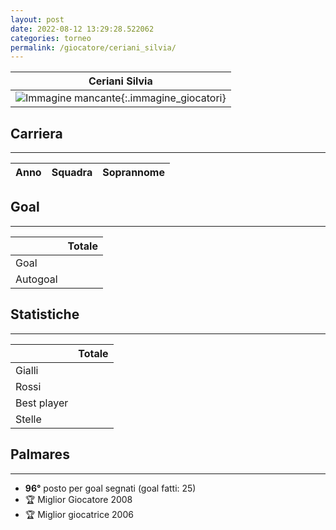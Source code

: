 ```yaml
---
layout: post
date: 2022-08-12 13:29:28.522062
categories: torneo
permalink: /giocatore/ceriani_silvia/
---
```

<link rel='stylesheets' href='./../assets/giocatori.css'>

| Ceriani Silvia |
|:-----:|
| ![Immagine mancante]('./../../assets/giocatori/ceriani_silvia.png){:.immagine_giocatori} |


## Carriera
----

|Anno|Squadra|Soprannome|
|:---:|---|---|



## Goal
----

| | Totale |
|---|---|
|Goal||0|
|Autogoal||0|


## Statistiche
----

| | Totale |
|---|---|
|Gialli||0|
|Rossi||0|
|Best player||0|
|Stelle||0|


## Palmares
----

- **96°** posto per goal segnati (goal fatti: 25)
- 🏆 Miglior Giocatore 2008
- 🏆 Miglior giocatrice 2006
